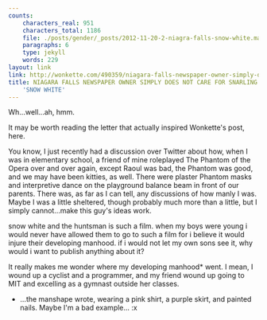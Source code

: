 ```yaml
---
counts:
    characters_real: 951
    characters_total: 1186
    file: ./posts/gender/_posts/2012-11-20-2-niagra-falls-snow-white.markdown
    paragraphs: 6
    type: jekyll
    words: 229
layout: link
link: http://wonkette.com/490359/niagara-falls-newspaper-owner-simply-does-not-care-for-snarling-feminism-like-snow-white
title: NIAGARA FALLS NEWSPAPER OWNER SIMPLY DOES NOT CARE FOR SNARLING FEMINISM LIKE
    'SNOW WHITE'
---
```


Wh...well...ah, hmm.

It may be worth reading the letter that actually inspired Wonkette's post, here.

You know, I just recently had a discussion over Twitter about how, when I was in elementary school, a friend of mine roleplayed The Phantom of the Opera over and over again, except Raoul was bad, the Phantom was good, and we may have been kitties, as well.  There were plaster Phantom masks and interpretive dance on the playground balance beam in front of our parents. There was, as far as I can tell, any discussions of how manly I was.  Maybe I was a little sheltered, though probably much more than a little, but I simply cannot...make this guy's ideas work.

snow white and the huntsman is such a film. when my boys were young i would never have allowed them to go to such a film for i believe it would injure their developing manhood. if i would not let my own sons see it, why would i want to publish anything about it?

It really makes me wonder where my developing manhood\* went.  I mean, I wound up a cyclist and a programmer, and my friend wound up going to MIT and excelling as a gymnast outside her classes.

* ...the manshape wrote, wearing a pink shirt, a purple skirt, and painted nails.  Maybe I'm a bad example... :x
